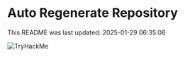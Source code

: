 # Auto Regenerate Repository

This README was last updated: 2025-01-29 06:35:06

 ![TryHackMe](https://tryhackme.com/badge/533634)